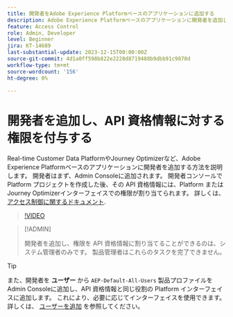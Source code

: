 ```yaml
---
title: 開発者をAdobe Experience Platformベースのアプリケーションに追加する
description: Adobe Experience Platformベースのアプリケーションに開発者を追加し、API 資格情報に権限を付与する方法を説明します。
feature: Access Control
role: Admin, Developer
level: Beginner
jira: KT-14689
last-substantial-update: 2023-12-15T00:00:00Z
source-git-commit: 4d1a0ff598b822e2228d8719488b9dbb91c9870d
workflow-type: tm+mt
source-wordcount: '156'
ht-degree: 0%

---
```


# 開発者を追加し、API 資格情報に対する権限を付与する

Real-time Customer Data PlatformやJourney Optimizerなど、Adobe Experience Platformベースのアプリケーションに開発者を追加する方法を説明します。 開発者はまず、Admin Consoleに追加されます。 開発者コンソールで Platform プロジェクトを作成した後、その API 資格情報には、Platform またはJourney Optimizerインターフェイスでの権限が割り当てられます。 詳しくは、 [アクセス制御に関するドキュメント](https://experienceleague.adobe.com/docs/experience-platform/access-control/home.html?lang=ja).

>[!VIDEO](https://video.tv.adobe.com/v/3426407?learn=on)

>[!ADMIN]
>
>開発者を追加し、権限を API 資格情報に割り当てることができるのは、システム管理者のみです。 製品管理者はこれらのタスクを完了できません。

>[!TIP]
>
>また、開発者を **ユーザー** から `AEP-Default-All-Users` 製品プロファイルをAdmin Consoleに追加し、API 資格情報と同じ役割の Platform インターフェイスに追加します。 これにより、必要に応じてインターフェイスを使用できます。 詳しくは、 [ユーザーを追加](add-users.md) を参照してください。

